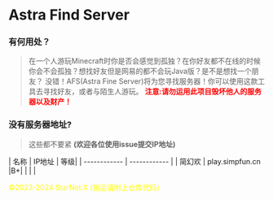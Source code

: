 # Astra Find Server
### 有何用处？
> 在一个人游玩Minecraft时你是否会感觉到孤独？在你好友都不在线的时候你会不会孤独？想找好友但是网易的都不会玩Java版？是不是想找一个朋友？
没错！AFS(Astra Fine Server)将为您寻找服务器！你可以使用这款工具去寻找好友，或者与陌生人游玩。
<font color=red>**注意:请勿运用此项目毁坏他人的服务器以及财产！**</font>

### 没有服务器地址?
> 这些都不要紧 **(欢迎各位使用issue提交IP地址)**

| 名称  | IP地址  | 等级|
| ------------ | ------------ |
|  简幻欢 | play.simpfun.cn  |B+|
|   |   |

<font color=yellow>&copy;2023-2024 StarNet.X (搬运请附上仓库代码)</font>
